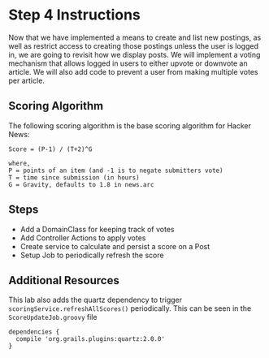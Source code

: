 # Step 4 Instructions

Now that we have implemented a means to create and list new postings, as well as restrict access to creating those postings unless the user is logged in, we are going to revisit how we display posts. We will implement a voting mechanism that allows logged in users to either upvote or downvote an article. We will also add code to prevent a user from making multiple votes per article.

## Scoring Algorithm

The following scoring algorithm is the base  scoring algorithm for Hacker News:

```
Score = (P-1) / (T+2)^G

where,
P = points of an item (and -1 is to negate submitters vote)
T = time since submission (in hours)
G = Gravity, defaults to 1.8 in news.arc
```

## Steps

* Add a DomainClass for keeping track of votes
* Add Controller Actions to apply votes
* Create service to calculate and persist a score on a Post
* Setup Job to periodically refresh the score

## Additional Resources

This lab also adds the quartz dependency to trigger `scoringService.refreshAllScores()` periodically. This can be seen in the `ScoreUpdateJob.groovy` file

```
dependencies {
  compile 'org.grails.plugins:quartz:2.0.0'
}
```